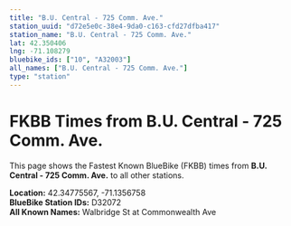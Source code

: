 ```yaml
---
title: "B.U. Central - 725 Comm. Ave."
station_uuid: "d72e5e0c-38e4-9da0-c163-cfd27dfba417"
station_name: "B.U. Central - 725 Comm. Ave."
lat: 42.350406
lng: -71.108279
bluebike_ids: ["10", "A32003"]
all_names: ["B.U. Central - 725 Comm. Ave."]
type: "station"
---
```


# FKBB Times from B.U. Central - 725 Comm. Ave.

This page shows the Fastest Known BlueBike (FKBB) times from **B.U. Central - 725 Comm. Ave.** to all other stations.

**Location:** 42.34775567, -71.1356758  
**BlueBike Station IDs:** D32072  
**All Known Names:** Walbridge St at Commonwealth Ave

